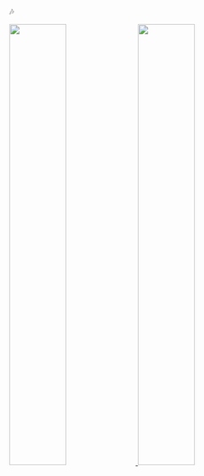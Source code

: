 🎶
<div>
  <a href="https://github.com/Luan-Diniz">
  <img width="45%" src="https://github-readme-stats.vercel.app/api?username=Luan-Diniz&show_icons=true&theme=tokyonight&include_all_commits=true&count_private=true"/>
  <img width="45%" src="https://github-readme-stats.vercel.app/api/top-langs/?username=Luan-Diniz&layout=compact&langs_count=7&theme=tokyonight"/>
</div>

